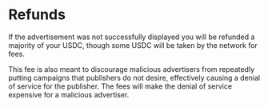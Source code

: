 # Refunds

If the advertisement was not successfully displayed you will be refunded a majority of your USDC, though some USDC will be taken by the network for fees.

This fee is also meant to discourage malicious advertisers from repeatedly putting campaigns that publishers do not desire, effectively causing a denial of service for the publisher. The fees will make the denial of service expensive for a malicious advertiser.
